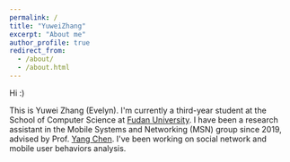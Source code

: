 ```yaml
---
permalink: /
title: "YuweiZhang"
excerpt: "About me"
author_profile: true
redirect_from: 
  - /about/
  - /about.html
---
```


Hi :) 

This is Yuwei Zhang (Evelyn). I'm currently a third-year student at the School of Computer Science at [Fudan University](https://www.fudan.edu.cn/). I have been a research assistant in the Mobile Systems and Networking (MSN) group since 2019, advised by Prof. [Yang Chen](https://chenyang03.wordpress.com/). 
I've been working on social network and mobile user behaviors analysis.